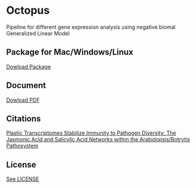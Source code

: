 # Octopus
Pipeline for different gene expression analysis using negative biomal Generalized Linear Model

## Package for Mac/Windows/Linux

[Dowload Package](https://github.com/WeiZhang317/octopus/raw/master/octopus_0.3.7.tar.gz)


## Document

[Dowload PDF](https://github.com/WeiZhang317/octopus/raw/master/octopus_document.pdf)


## Citations

[Plastic Transcriptomes Stabilize Immunity to Pathogen Diversity: The Jasmonic Acid and Salicylic Acid Networks within the Arabidopsis/Botrytis Pathosystem](http://www.plantcell.org/content/29/11/2727)

## License

[See LICENSE](https://github.com/WeiZhang317/octopus/blob/master/LICENSE)


